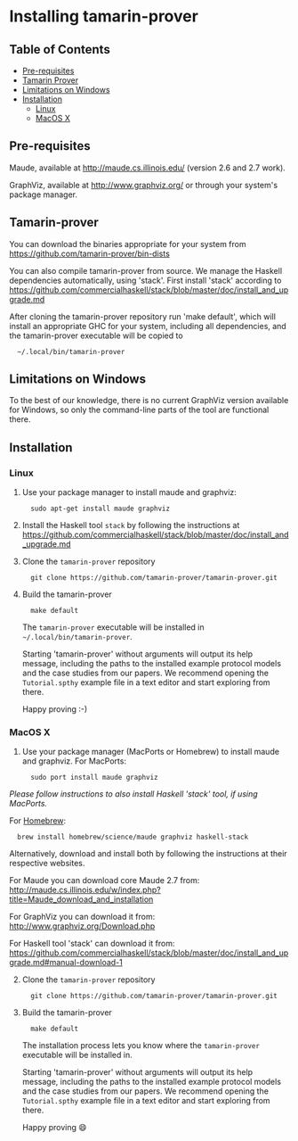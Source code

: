 Installing tamarin-prover
===

Table of Contents
---

* [Pre-requisites](#Pre-requisites)
* [Tamarin Prover](#Tamarin-prover)
* [Limitations on Windows](#Limitations-on-Windows)
* [Installation](#Installation)
  + [Linux](#Linux)
  + [MacOS X](#MacOS-X)


Pre-requisites
---

Maude, available at http://maude.cs.illinois.edu/
(version 2.6 and 2.7 work).

GraphViz, available at http://www.graphviz.org/ or through your system's package manager.


Tamarin-prover
---

You can download the binaries appropriate for your system from
https://github.com/tamarin-prover/bin-dists

You can also compile tamarin-prover from source.  We manage the
Haskell dependencies automatically, using 'stack'. First install
'stack' according to
https://github.com/commercialhaskell/stack/blob/master/doc/install_and_upgrade.md

After cloning the tamarin-prover repository run 'make default', which
will install an appropriate GHC for your system, including all
dependencies, and the tamarin-prover executable will be copied to

```
  ~/.local/bin/tamarin-prover
```

Limitations on Windows
---

To the best of our knowledge, there is no current GraphViz version
available for Windows, so only the command-line parts of the tool are
functional there.

Installation
---

### Linux


1. Use your package manager to install maude and graphviz:

   ```
     sudo apt-get install maude graphviz
   ```

2. Install the Haskell tool `stack` by following the instructions at
   https://github.com/commercialhaskell/stack/blob/master/doc/install_and_upgrade.md

3. Clone the `tamarin-prover` repository

   ```
     git clone https://github.com/tamarin-prover/tamarin-prover.git
   ```

4. Build the tamarin-prover

   ```
     make default
   ```

   The `tamarin-prover` executable will be installed in `~/.local/bin/tamarin-prover`.

   Starting 'tamarin-prover' without arguments will output its help message,
   including the paths to the installed example protocol models and the
   case studies from our papers. We recommend opening the `Tutorial.spthy`
   example file in a text editor and start exploring from there.

   Happy proving :-)


### MacOS X

1. Use your package manager (MacPorts or Homebrew) to install maude and graphviz. For MacPorts:

   ```
     sudo port install maude graphviz
   ```

  *Please follow instructions to also install Haskell 'stack' tool, if using MacPorts.*

  For [Homebrew](http://brew.sh/):

   ```
     brew install homebrew/science/maude graphviz haskell-stack
   ```

  Alternatively, download and install both by following the instructions at their respective websites.

  For Maude you can download core Maude 2.7 from:
  http://maude.cs.illinois.edu/w/index.php?title=Maude_download_and_installation

  For GraphViz you can download it from:
  http://www.graphviz.org/Download.php

  For Haskell tool 'stack' can download it from:
  https://github.com/commercialhaskell/stack/blob/master/doc/install_and_upgrade.md#manual-download-1

2. Clone the `tamarin-prover` repository

   ```
     git clone https://github.com/tamarin-prover/tamarin-prover.git
   ```

3. Build the tamarin-prover

   ```
     make default
   ```

   The installation process lets you know where the `tamarin-prover` executable will be installed in.

   Starting 'tamarin-prover' without arguments will output its help message,
   including the paths to the installed example protocol models and the
   case studies from our papers. We recommend opening the `Tutorial.spthy`
   example file in a text editor and start exploring from there.

   Happy proving :smile:

